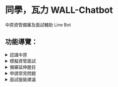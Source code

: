 # 同學，瓦力 WALL-Chatbot
中原資管備審及面試輔助 Line Bot

## 功能導覽：

<details>
<summary>認識中原</summary>
  
1. 學校官網
2. 學院介紹
3. 學校地址
   
</details>

<details>
<summary>模擬資管面試</summary>

## 技術流程
```mermaid
flowchart LR;
    A[用戶傳送文字/語音訊息] --> |Whisper STT|B[GeminiAPI];
    B -->|根據回覆與階段生成問題| A;
```

## 面試過程

```mermaid
flowchart TD;
    自我介紹 --> 詢問科系相關延伸問題 --> 詢問資訊科技相關英文時事問題 --> 總結並評分;
```
</details>

<details>
<summary>備審延伸題目</summary>

```mermaid
flowchart LR;
    傳送備審PDF --> 擷取文字 --> GeminiAPI --> 生成模擬問題;
```
</details>

<details>
<summary>申請常見問題</summary>
如自傳如何撰寫、學習歷程自述方向等。
</details>

<details>
<summary>面試服裝建議</summary>

```mermaid
flowchart LR;
    傳送個人服裝圖片 --> GeminiAPI --> 給予面試穿搭建議;
```

</details>


